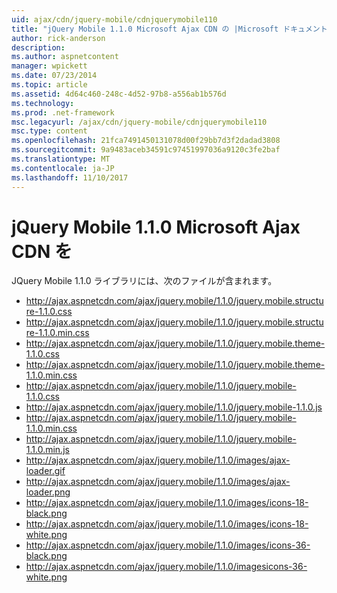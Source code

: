 ```yaml
---
uid: ajax/cdn/jquery-mobile/cdnjquerymobile110
title: "jQuery Mobile 1.1.0 Microsoft Ajax CDN の |Microsoft ドキュメント"
author: rick-anderson
description: 
ms.author: aspnetcontent
manager: wpickett
ms.date: 07/23/2014
ms.topic: article
ms.assetid: 4d64c460-248c-4d52-97b8-a556ab1b576d
ms.technology: 
ms.prod: .net-framework
msc.legacyurl: /ajax/cdn/jquery-mobile/cdnjquerymobile110
msc.type: content
ms.openlocfilehash: 21fca7491450131078d00f29bb7d3f2dadad3808
ms.sourcegitcommit: 9a9483aceb34591c97451997036a9120c3fe2baf
ms.translationtype: MT
ms.contentlocale: ja-JP
ms.lasthandoff: 11/10/2017
---
```

<a name="jquery-mobile-110-on-the-microsoft-ajax-cdn"></a>jQuery Mobile 1.1.0 Microsoft Ajax CDN を
====================
JQuery Mobile 1.1.0 ライブラリには、次のファイルが含まれます。

- http://ajax.aspnetcdn.com/ajax/jquery.mobile/1.1.0/jquery.mobile.structure-1.1.0.css
- http://ajax.aspnetcdn.com/ajax/jquery.mobile/1.1.0/jquery.mobile.structure-1.1.0.min.css
- http://ajax.aspnetcdn.com/ajax/jquery.mobile/1.1.0/jquery.mobile.theme-1.1.0.css
- http://ajax.aspnetcdn.com/ajax/jquery.mobile/1.1.0/jquery.mobile.theme-1.1.0.min.css
- http://ajax.aspnetcdn.com/ajax/jquery.mobile/1.1.0/jquery.mobile-1.1.0.css
- http://ajax.aspnetcdn.com/ajax/jquery.mobile/1.1.0/jquery.mobile-1.1.0.js
- http://ajax.aspnetcdn.com/ajax/jquery.mobile/1.1.0/jquery.mobile-1.1.0.min.css
- http://ajax.aspnetcdn.com/ajax/jquery.mobile/1.1.0/jquery.mobile-1.1.0.min.js
- http://ajax.aspnetcdn.com/ajax/jquery.mobile/1.1.0/images/ajax-loader.gif
- http://ajax.aspnetcdn.com/ajax/jquery.mobile/1.1.0/images/ajax-loader.png
- http://ajax.aspnetcdn.com/ajax/jquery.mobile/1.1.0/images/icons-18-black.png
- http://ajax.aspnetcdn.com/ajax/jquery.mobile/1.1.0/images/icons-18-white.png
- http://ajax.aspnetcdn.com/ajax/jquery.mobile/1.1.0/images/icons-36-black.png
- http://ajax.aspnetcdn.com/ajax/jquery.mobile/1.1.0/imagesicons-36-white.png
